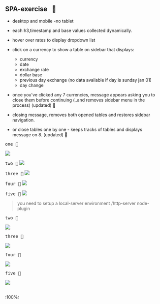 SPA-exercise  &nbsp; :rocket:
--------

- desktop and mobile -no tablet
- each h3,timestamp and base values collected dynamically.
- hover over rates to display dropdown list
- click on a currency to show a table on sidebar that displays:
  +  currency
  +  date
  +  exchange rate
  +  dollar base
  +  previous day exchange (no data available if day is sunday jan 01)
  +  day change

- once you've clicked any 7 currencies, message appears asking you to close them
  before continuing  (..and removes sidebar menu in the process) (updated) :hammer:    
- closing message, removes both opened tables and restores sidebar navigation.
- or close tables one by one - keeps tracks of tables and displays message on 8.  (updated) :hammer:

<kbd>one :ticket:</kbd>

![](public/images/desktop1.png) 


<kbd>two :ticket:</kbd>
![](public/images/desktop2.png) 


<kbd>three :ticket:</kbd>
![](public/images/desktop3.png) 


<kbd>four :ticket:</kbd>
![](public/images/mobile1.png) 


<kbd>five :ticket:</kbd>
![](public/images/mobile2.png) 



> you need to setup a local-server environment /http-server node-plugin




<kbd>two :ticket:</kbd>

![](public/images/desktop2.png) 


<kbd>three :ticket:</kbd>

![](public/images/desktop3.png) 

<kbd>four :ticket:</kbd>

![](public/images/mobile1.png) 


<kbd>five :ticket:</kbd>

![](public/images/mobile2.png) 


<br/>
:100%:
